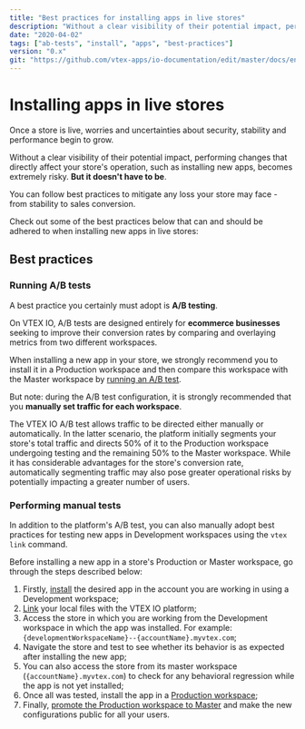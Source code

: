 ```yaml
---
title: "Best practices for installing apps in live stores"
description: "Without a clear visibility of their potential impact, performing changes that directly affect your store's operation becomes extremely risky. But it doesn't have to be. Learn now the best practices to install apps in live stores."
date: "2020-04-02"
tags: ["ab-tests", "install", "apps", "best-practices"]
version: "0.x"
git: "https://github.com/vtex-apps/io-documentation/edit/master/docs/en/Recipes/store/installing-apps-in-live-stores-best-practices.md"
---
```


# Installing apps in live stores

Once a store is live, worries and uncertainties about security, stability and performance begin to grow.

Without a clear visibility of their potential impact, performing changes that directly affect your store's operation, such as installing new apps, becomes extremely risky. **But it doesn't have to be**.

You can follow best practices to mitigate any loss your store may face - from stability to sales conversion.

Check out some of the best practices below that can and should be adhered to when installing new apps in live stores:

## Best practices

### Running A/B tests

A best practice you certainly must adopt is **A/B testing**.

On VTEX IO, A/B tests are designed entirely for **ecommerce businesses** seeking to improve their conversion rates by comparing and overlaying metrics from two different workspaces.

When installing a new app in your store, we strongly recommend you to install it in a Production workspace and then compare this workspace with the Master workspace by [running an A/B test](https://vtex.io/docs/recipes/development/running-native-ab-testing).

But note: during the A/B test configuration, it is strongly recommended that you **manually set traffic for each workspace**.

<div class="alert alert-warning">
The VTEX IO A/B test allows traffic to be directed either manually or automatically. In the latter scenario, the platform initially segments your store's total traffic and directs 50% of it to the Production workspace undergoing testing and the remaining 50% to the Master workspace. While it has considerable advantages for the store's conversion rate, automatically segmenting traffic may also pose greater operational risks by potentially impacting a greater number of users. 
</div>

### Performing manual tests

In addition to the platform's A/B test, you can also manually adopt best practices for testing new apps in Development workspaces using the `vtex link` command.

Before installing a new app in a store's Production or Master workspace, go through the steps described below:

1. Firstly, [install](https://vtex.io/docs/recipes/development/installing-an-app) the desired app in the account you are working in using a Development workspace;
2. [Link](https://vtex.io/docs/recipes/development/linking-an-app) your local files with the VTEX IO platform;
3. Access the store in which you are working from the Development workspace in which the app was installed. For example: `{developmentWorkspaceName}--{accountName}.myvtex.com`;
4. Navigate the store and test to see whether its behavior is as expected after installing the new app;
5. You can also access the store from its master workspace (`{accountName}.myvtex.com`) to check for any behavioral regression while the app is not yet installed;
6. Once all was tested, install the app in a [Production workspace](https://vtex.io/docs/recipes/development/creating-a-production-workspace);
7. Finally, [promote the Production workspace to Master](https://vtex.io/docs/recipes/development/promoting-a-workspace-to-master) and make the new configurations public for all your users.
